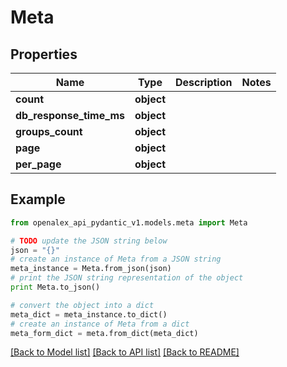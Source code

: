 # Meta


## Properties
Name | Type | Description | Notes
------------ | ------------- | ------------- | -------------
**count** | **object** |  | 
**db_response_time_ms** | **object** |  | 
**groups_count** | **object** |  | 
**page** | **object** |  | 
**per_page** | **object** |  | 

## Example

```python
from openalex_api_pydantic_v1.models.meta import Meta

# TODO update the JSON string below
json = "{}"
# create an instance of Meta from a JSON string
meta_instance = Meta.from_json(json)
# print the JSON string representation of the object
print Meta.to_json()

# convert the object into a dict
meta_dict = meta_instance.to_dict()
# create an instance of Meta from a dict
meta_form_dict = meta.from_dict(meta_dict)
```
[[Back to Model list]](../README.md#documentation-for-models) [[Back to API list]](../README.md#documentation-for-api-endpoints) [[Back to README]](../README.md)


